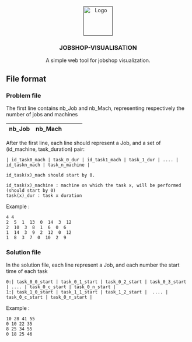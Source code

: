 
<!-- PROJECT LOGO -->
<br />
<div align="center">
  <a href="">
    <img src="" alt="Logo" width="80" height="80">
  </a>

<h3 align="center">JOBSHOP-VISUALISATION</h3>
A simple web tool for jobshop visualization.
</div>


## File format

### Problem file

  The first line contains nb_Job and nb_Mach, representing respectively the number of jobs and machines
  
  | nb_Job | nb_Mach ||||
  |:------:|:-------:|:---------:| :------------:| :------------:|


After the first line, each line should represent a Job, and a set of (id_machine, task_duration) pair:

    | id_task0_mach | task_0_dur | id_task1_mach | task_1_dur | .... | id_taskn_mach | task_n_machine |
    
    id_task(x)_mach should start by 0.

    id_task(x)_machine : machine on which the task x, will be performed (should start by 0)
    task(x)_dur : task x duration
Example :

    4 4
    2  5  1  13  0  14  3  12
    2  10  3  8  1  6  0  6
    1  14  3  9  2  12  0  12
    1  8  3  7  0  10  2  9

  
### Solution file

In the solution file, each line represent a Job, and each number the start time of each task

    0:| task_0_0_start | task_0_1_start | task_0_2_start | task_0_3_start | .... | task_0_c_start | task_0_n_start |
    1:| task_1_0_start | task_1_1_start | task_1_2_start |  .... | task_0_c_start | task_0_n_start |


Example :


    10 28 41 55
    0 10 22 35
    8 25 34 55
    0 18 25 46
